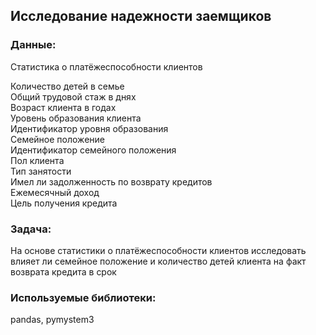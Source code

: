 ## Исследование надежности заемщиков

### Данные:   
Статистика о платёжеспособности клиентов

Количество детей в семье  
Общий трудовой стаж в днях  
Возраст клиента в годах  
Уровень образования клиента  
Идентификатор уровня образования  
Семейное положение  
Идентификатор семейного положения  
Пол клиента  
Тип занятости  
Имел ли задолженность по возврату кредитов  
Ежемесячный доход  
Цель получения кредита  

### Задача:  
На основе статистики о платёжеспособности клиентов исследовать влияет ли семейное положение и количество детей клиента на факт возврата кредита в срок

### Используемые библиотеки:  
pandas, pymystem3
